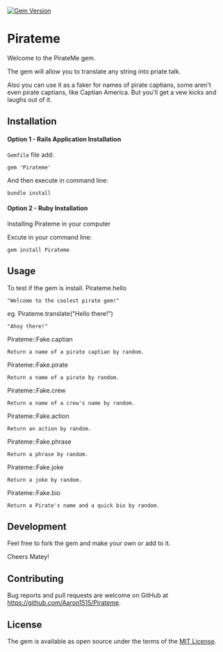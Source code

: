 [![Gem Version](https://badge.fury.io/rb/Pirateme.svg)](https://badge.fury.io/rb/Pirateme)

# Pirateme

Welcome to the PirateMe gem.

The gem will allow you to translate any string into priate talk.

Also you can use it as a faker for names of pirate captians, some aren't even pirate captians, like Captian America.  But you'll get a vew kicks and laughs out of it.

## Installation


#### Option 1 - Rails Application Installation

<code>Gemfile</code> file add:

    gem 'Pirateme'

And then execute in command line:

    bundle install

#### Option 2 - Ruby Installation

Installing Pirateme in your computer

Excute in your command line:

    gem install Pirateme

## Usage
To test if the gem is install.
Pirateme.hello

    "Welcome to the coolest pirate gem!"

eg.
Pirateme.translate("Hello there!")

    "Ahoy there!"

Pirateme::Fake.captian

    Return a name of a pirate captian by random.

Pirateme::Fake.pirate

    Return a name of a pirate by random.

Pirateme::Fake.crew

    Return a name of a crew's name by random.

Pirateme::Fake.action

    Return an action by random.

Pirateme::Fake.phrase

    Return a phrase by random.

Pirateme::Fake.joke

    Return a joke by random.

Pirateme::Fake.bio

    Return a Pirate's name and a quick bio by random.


## Development

Feel free to fork the gem and make your own or add to it.

Cheers Matey!

## Contributing

Bug reports and pull requests are welcome on GitHub at https://github.com/Aaron1515/Pirateme.


## License

The gem is available as open source under the terms of the [MIT License](http://opensource.org/licenses/MIT).

